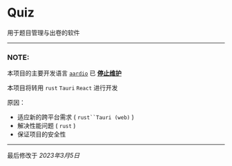 # Quiz

用于题目管理与出卷的软件

---

### NOTE:

本项目的主要开发语言 [`aardio`](https://aardio.com/) 已 [**停止维护**](https://mp.weixin.qq.com/s/V1Nz7HGv4ZDsWDAesBaPRw)

本项目将转用 `rust` `Tauri` `React` 进行开发

原因：
- 适应新的跨平台需求 ( `rust``Tauri (web)` )
- 解决性能问题 ( `rust` )
- 保证项目的安全性

---

最后修改于 *2023年3月5日*
